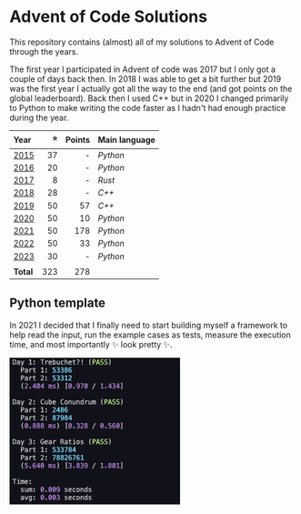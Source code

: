 # Advent of Code Solutions
This repository contains (almost) all of my solutions to Advent of Code through the years.

The first year I participated in Advent of code was 2017 but I only got a couple of days back then.
In 2018 I was able to get a bit further but 2019 was the first year I actually got all the way to
the end (and got points on the global leaderboard). Back then I used C++ but in 2020 I changed
primarily to Python to make writing the code faster as I hadn't had enough practice during the year.

| Year          | :star: | Points | Main language |
| :------------ | -----: | -----: | :------------ |
| [2015](/2015) |     37 |      - | _Python_      |
| [2016](/2016) |     20 |      - | _Python_      |
| [2017](/2017) |      8 |      - | _Rust_        |
| [2018](/2018) |     28 |      - | _C++_         |
| [2019](/2019) |     50 |     57 | _C++_         |
| [2020](/2020) |     50 |     10 | _Python_      |
| [2021](/2021) |     50 |    178 | _Python_      |
| [2022](/2022) |     50 |     33 | _Python_      |
| [2023](/2023) |     30 |      - | _Python_      |
|               |        |        |               |
| **Total**     |    323 |    278 |               |


## Python template
In 2021 I decided that I finally need to start building myself a framework to help read the input,
run the example cases as tests, measure the execution time, and most importantly :sparkles: look
pretty :sparkles:.

![a screenshot of what my python template prints to the terminal](output-example.png)
